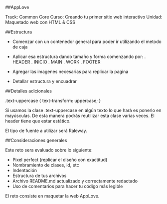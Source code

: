 ##AppLove

Track: Common Core
Curso: Creando tu primer sitio web interactivo
Unidad: Maquetado web con HTML & CSS


##Estructura

- Comenzar con un contenedor general para poder ir utilizando el metodo de caja
- Aplicar esa estructura dando tamaño y forma comenzando por:
. HEADER
. INICIO
. MAIN
. WORK
. FOOTER


- Agregar las imagenes necesarias para replicar la pagina
- Detallar estructura y encuadrar


##Detalles adicionales

.text-uppercase {
  text-transform: uppercase;
}

Si usamos la clase .text-uppercase en algún texto lo que hará es ponerlo en mayúsculas. De esta manera podrás reutilizar esta clase varias veces.
El header tiene que estar estático.

El tipo de fuente a utilizar será Raleway.

##Consideraciones generales

Este reto sera evaluado sobre lo siguiente:

- Pixel perfect (replicar el diseño con exactitud)
- Nombramiento de clases, id, etc
- Indentación
- Estructura de tus archivos
- Archivo README.md actualizado y correctamente redactado
- Uso de comentarios para hacer tu código más legible


El reto consiste en maquetar la web AppLove.
